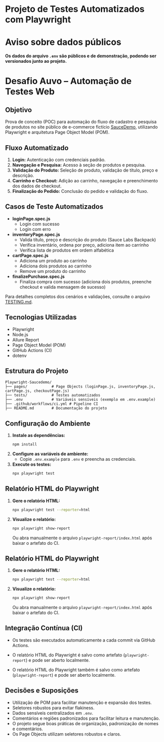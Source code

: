 # Projeto de Testes Automatizados com Playwright
# Aviso sobre dados públicos
**Os dados do arquivo `.env` são públicos e de demonstração, podendo ser versionados junto ao projeto.**


# Desafio Auvo – Automação de Testes Web

## Objetivo

Prova de conceito (POC) para automação do fluxo de cadastro e pesquisa de produtos no site público de e-commerce fictício [SauceDemo](https://www.saucedemo.com/), utilizando Playwright e arquitetura Page Object Model (POM).

## Fluxo Automatizado


1. **Login:** Autenticação com credenciais padrão.
2. **Navegação e Pesquisa:** Acesso à seção de produtos e pesquisa.
3. **Validação do Produto:** Seleção de produto, validação de título, preço e descrição.
4. **Carrinho e Checkout:** Adição ao carrinho, navegação e preenchimento dos dados de checkout.
5. **Finalização do Pedido:** Conclusão do pedido e validação do fluxo.

## Casos de Teste Automatizados


- **loginPage.spec.js**
   - Login com sucesso
   - Login com erro
- **inventoryPage.spec.js**
   - Valida título, preço e descrição do produto (Sauce Labs Backpack)
   - Verifica inventário, ordena por preço, adiciona item ao carrinho
   - Verifica lista de produtos em ordem alfabética
- **cartPage.spec.js**
   - Adiciona um produto ao carrinho
   - Adiciona dois produtos ao carrinho
   - Remove um produto do carrinho
- **finalizePurchase.spec.js**
   - Finaliza compra com sucesso (adiciona dois produtos, preenche checkout e valida mensagem de sucesso)

Para detalhes completos dos cenários e validações, consulte o arquivo [TESTING.md](./TESTING.md).

## Tecnologias Utilizadas

- Playwright
- Node.js
- Allure Report
- Page Object Model (POM)
- GitHub Actions (CI)
- dotenv

## Estrutura do Projeto

```
Playwright-Saucedemo/
├── pages/           # Page Objects (loginPage.js, inventoryPage.js, cartPage.js, checkoutPage.js)
├── tests/           # Testes automatizados
├── .env             # Variáveis sensíveis (exemplo em .env.example)
├── .github/workflows/ci.yml # Pipeline CI
├── README.md        # Documentação do projeto
```

## Configuração do Ambiente

1. **Instale as dependências:**
   ```bash
   npm install
   ```
2. **Configure as variáveis de ambiente:**
   - Copie `.env.example` para `.env` e preencha as credenciais.
3. **Execute os testes:**
   ```bash
   npx playwright test
   ```


## Relatório HTML do Playwright

1. **Gere o relatório HTML:**
   ```bash
   npx playwright test --reporter=html
   ```
2. **Visualize o relatório:**
   ```bash
   npx playwright show-report
   ```
   Ou abra manualmente o arquivo `playwright-report/index.html` após baixar o artefato do CI.

## Relatório HTML do Playwright

1. **Gere o relatório HTML:**
   ```bash
   npx playwright test --reporter=html
   ```
2. **Visualize o relatório:**
   ```bash
   npx playwright show-report
   ```
   Ou abra manualmente o arquivo `playwright-report/index.html` após baixar o artefato do CI.

## Integração Contínua (CI)

- Os testes são executados automaticamente a cada commit via GitHub Actions.
- O relatório HTML do Playwright é salvo como artefato (`playwright-report`) e pode ser aberto localmente.

- O relatório HTML do Playwright também é salvo como artefato (`playwright-report`) e pode ser aberto localmente.

## Decisões e Suposições

- Utilização de POM para facilitar manutenção e expansão dos testes.
- Seletores robustos para evitar flakiness.
- Dados sensíveis centralizados em `.env`.
- Comentários e regiões padronizados para facilitar leitura e manutenção.
- O projeto segue boas práticas de organização, padronização de nomes e comentários.
- Os Page Objects utilizam seletores robustos e claros.

